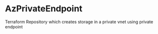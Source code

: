 # AzPrivateEndpoint
Terraform Repository which creates storage in a private vnet using private endpoint

